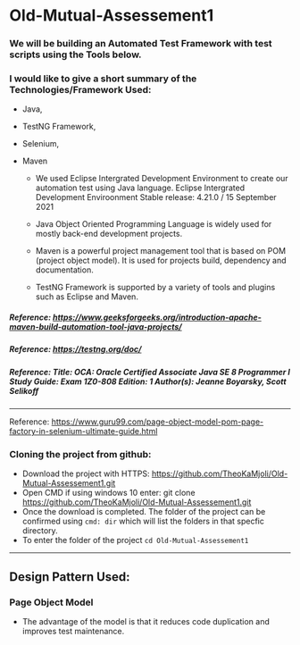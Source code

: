 # Old-Mutual-Assessement1
### We will be building an Automated Test Framework with test scripts using the Tools below.

### I would like to give a short summary of the Technologies/Framework Used: 
* Java, 
* TestNG Framework, 
* Selenium,
* Maven

  * We used Eclipse Intergrated Development Environment to create our automation test using Java language. Eclipse Intergrated Development Enviroonment Stable release: 4.21.0 / 15 September 2021

  * Java Object Oriented Programming Language is widely used for mostly back-end development projects.
  * Maven is a powerful project management tool that is based on POM (project object model). It is used for projects build, dependency and documentation. 
  * TestNG Framework is supported by a variety of tools and plugins such as Eclipse and Maven.
  
##### Reference: https://www.geeksforgeeks.org/introduction-apache-maven-build-automation-tool-java-projects/
##### Reference: https://testng.org/doc/
##### Reference: Title: OCA: Oracle Certified Associate Java SE 8 Programmer I Study Guide: Exam 1Z0-808 Edition: 1 Author(s): Jeanne Boyarsky, Scott Selikoff


*************************************************************************************************
Reference: https://www.guru99.com/page-object-model-pom-page-factory-in-selenium-ultimate-guide.html
### Cloning the project from github:
* Download the project with HTTPS: https://github.com/TheoKaMjoli/Old-Mutual-Assessement1.git
* Open CMD if using windows 10 enter: git clone https://github.com/TheoKaMjoli/Old-Mutual-Assessement1.git
* Once the download is completed. The folder of the project can be confirmed using ``cmd: dir`` which will list the folders in that specfic directory.
* To enter the folder of the project ``cd Old-Mutual-Assessement1``

*************************************************************************************************
## Design Pattern Used: 
### Page Object Model
* The advantage of the model is that it reduces code duplication and improves test maintenance.


